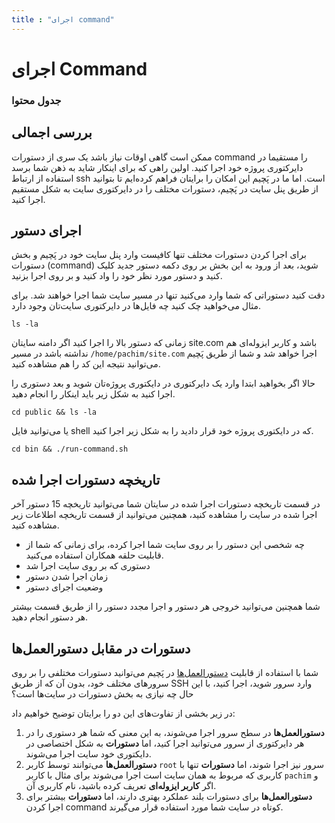 ```yaml
---
title : "اجرای command"
---
```


# اجرای Command

### جدول محتوا

## بررسی اجمالی 

ممکن است گاهی اوقات نیاز باشد یک سری از دستورات command را مستقیما در دایرکتوری پروژه خود اجرا کنید. اولین راهی که برای اینکار شاید به ذهن شما برسد استفاده از ارتباط ssh است. اما ما در پَچیم این امکان را برایتان فراهم کرده‌ایم تا بتوانید از طریق پنل سایت در پَچیم، دستورات مختلف را در دایرکتوری سایت به شکل مستقیم اجرا کنید.

## اجرای دستور 

برای اجرا کردن دستورات مختلف تنها کافیست وارد پنل سایت خود در پَچیم و بخش دستورات (command) شوید، بعد از ورود به این بخش بر روی دکمه دستور جدید کلیک کنید و دستور مورد نظر خود را واد کنید و بر روی اجرا بزنید.

دقت کنید دستوراتی که شما وارد می‌کنید تنها در مسیر سایت شما اجرا خواهند شد. برای مثال می‌خواهید چک کنید چه فایل‌ها در دایرکتوری سایت‌تان وجود دارد.

```shell
ls -la
```

زمانی که دستور بالا را اجرا کنید اگر دامنه سایتان site.com باشد و کاربر ایزوله‌ای هم نداشته باشد در مسیر `/home/pachim/site.com` اجرا خواهد شد و شما از طریق پَچیم می‌توانید نتیجه این کد را هم مشاهده کنید.

حالا اگر بخواهید ابتدا وارد یک دایرکتوری در دایکتوری پروژه‌تان شوید و بعد دستوری را اجرا کنید به شکل زیر باید اینکار را انجام دهید.

```shell
cd public && ls -la
```

یا می‌توانید فایل shell که در دایکتوری پروژه خود قرار دادید را به شکل زیر اجرا کنید.

```shell
cd bin && ./run-command.sh
```

## تاریخچه دستورات اجرا شده

در قسمت تاریخچه دستورات اجرا شده در سایتان شما می‌توانید تاریخچه 15 دستور آخر اجرا شده در سایت را مشاهده کنید، همچنین می‌توانید از قسمت تاریخچه اطلاعات زیر مشاهده کنید.

- چه شخصی این دستور را بر روی سایت شما اجرا کرده، برای زمانی که شما از قابلیت حلقه همکاران استفاده می‌کنید.
- دستوری که بر روی سایت اجرا شد
- زمان اجرا شدن دستور
- وضعیت اجرای دستور

شما همچنین می‌توانید خروجی هر دستور و اجرا مجدد دستور را از طریق قسمت بیشتر هر دستور انجام دهید.

## دستورات در مقابل دستورالعمل‌ها 

شما با استفاده از قابلیت [دستورالعمل‌ها](/servers/instructions) در پَچیم می‌توانید دستورات مختلفی را بر روی سرورهای مختلف خود، بدون آن که از طریق SSH وارد سرور شوید، اجرا کنید، با این حال چه نیازی به بخش دستورات در سایت‌ها است؟

در زیر بخشی از تفاوت‌های این دو را برایتان توضیح خواهیم داد:

1. **دستورالعمل‌ها** در سطح سرور اجرا می‌شوند، به این معنی که شما هر دستوری را در هر دایرکتوری از سرور می‌توانید اجرا کنید، اما **دستورات** به شکل اختصاصی در دایکتوری خود سایت اجرا می‌شوند.
2. **دستورالعمل‌ها** می‌توانند توسط کاربر `root` سرور نیز اجرا شوند، اما **دستورات** تنها با کاربری که مربوط به همان سایت است اجرا می‌شوند برای مثال با کاربر `pachim` و اگر **کاربر ایزوله‌ای** تعریف کرده باشید، نام کاربری آن.
3. **دستورالعمل‌ها** برای دستورات بلند عملکرد بهتری دارند، اما **دستورات** بیشتر برای اجرا کردن command کوتاه در سایت شما مورد استفاده قرار می‌گیرند.
